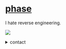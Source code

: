 # [phase](https://phased.tech)
I hate reverse engineering.

![](https://komarev.com/ghpvc/?username=notcarlton)

<details>
<summary>contact</summary>
phase@phased.tech - *email*
@phasephasephase - *discord*
</details>

